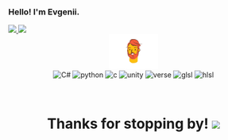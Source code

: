 ### Hello! I'm Evgenii. 

<a href="https://www.linkedin.com/in/ivgeniiruchkin/">
  <img src="https://img.shields.io/badge/LinkedIn-orange" width="100"/>
</a>
<a href="https://t.me/GigoZizas">
  <img src="https://img.shields.io/badge/Telegram-orange" width="105"/>
</a>

<div id="header" align="center">
    <div>
        <img src="ezgif-5-04c19524db-unscreen.gif" width="100"/>
    </div>
    <div>
        <img src="https://img.shields.io/static/v1?label=&message=%20C%23%20&color=orange&style=for-the-badge&logo=c-sharp" alt="C#"/>
        <img src="https://img.shields.io/badge/PYTHON-orange?logo=python&logoColor=white&style=for-the-badge" alt="python"/>
        <img src="https://img.shields.io/badge/language-orange?logo=c&logoColor=white&style=for-the-badge" alt="c"/>
        <img src="https://img.shields.io/badge/unity-orange?logo=unity&logoColor=white&style=for-the-badge" alt="unity"/>
        <img src="https://img.shields.io/badge/verse-orange?logo=planet&logoColor=white&style=for-the-badge" alt="verse"/>
        <img src="https://img.shields.io/badge/GLSL-orange?logo=glsl&logoColor=white&style=for-the-badge" alt="glsl"/>
        <img src="https://img.shields.io/badge/HLSL-orange?logo=hlsl&logoColor=white&style=for-the-badge" alt="hlsl"/>
    </div> 
        <div>
            <img src="http://github-readme-streak-stats.herokuapp.com?user=Ivgeniay&theme=dark&background=000000" alt=""/>
        </div>
        <div>
            <img src="https://github-readme-stats.vercel.app/api/top-langs/?username=Ivgeniay&layout=donut&theme=onedark" alt=""/>
        </div>
    <h1> 
        Thanks for stopping by! 
        <img src="https://media.giphy.com/media/hvRJCLFzcasrR4ia7z/giphy.gif" width="30px"/>
    </h1>

</div>